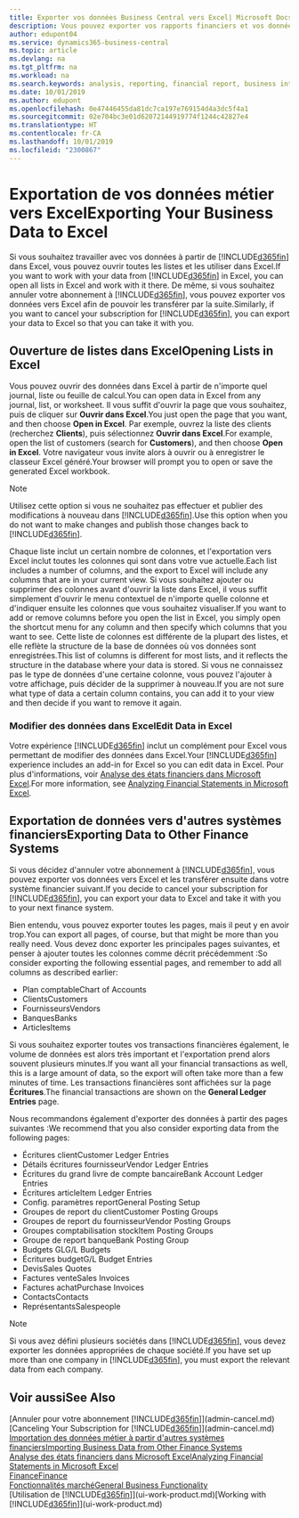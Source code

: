 ```yaml
---
title: Exporter vos données Business Central vers Excel| Microsoft Docs
description: Vous pouvez exporter vos rapports financiers et vos données de veille économique de Business Central vers Excel, ou ouvrir vos données dans Excel.
author: edupont04
ms.service: dynamics365-business-central
ms.topic: article
ms.devlang: na
ms.tgt_pltfrm: na
ms.workload: na
ms.search.keywords: analysis, reporting, financial report, business intelligence, BI, Excel
ms.date: 10/01/2019
ms.author: edupont
ms.openlocfilehash: 0e47446455da81dc7ca197e769154d4a3dc5f4a1
ms.sourcegitcommit: 02e704bc3e01d62072144919774f1244c42827e4
ms.translationtype: HT
ms.contentlocale: fr-CA
ms.lasthandoff: 10/01/2019
ms.locfileid: "2300867"
---
```

# <a name="exporting-your-business-data-to-excel"></a><span data-ttu-id="7dfcf-103">Exportation de vos données métier vers Excel</span><span class="sxs-lookup"><span data-stu-id="7dfcf-103">Exporting Your Business Data to Excel</span></span>
<span data-ttu-id="7dfcf-104">Si vous souhaitez travailler avec vos données à partir de [!INCLUDE[d365fin](includes/d365fin_md.md)] dans Excel, vous pouvez ouvrir toutes les listes et les utiliser dans Excel.</span><span class="sxs-lookup"><span data-stu-id="7dfcf-104">If you want to work with your data from [!INCLUDE[d365fin](includes/d365fin_md.md)] in Excel, you can open all lists in Excel and work with it there.</span></span> <span data-ttu-id="7dfcf-105">De même, si vous souhaitez annuler votre abonnement à [!INCLUDE[d365fin](includes/d365fin_md.md)], vous pouvez exporter vos données vers Excel afin de pouvoir les transférer par la suite.</span><span class="sxs-lookup"><span data-stu-id="7dfcf-105">Similarly, if you want to cancel your subscription for [!INCLUDE[d365fin](includes/d365fin_md.md)], you can export your data to Excel so that you can take it with you.</span></span>

## <a name="opening-lists-in-excel"></a><span data-ttu-id="7dfcf-106">Ouverture de listes dans Excel</span><span class="sxs-lookup"><span data-stu-id="7dfcf-106">Opening Lists in Excel</span></span>
<span data-ttu-id="7dfcf-107">Vous pouvez ouvrir des données dans Excel à partir de n'importe quel journal, liste ou feuille de calcul.</span><span class="sxs-lookup"><span data-stu-id="7dfcf-107">You can open data in Excel from any journal, list, or worksheet.</span></span> <span data-ttu-id="7dfcf-108">Il vous suffit d'ouvrir la page que vous souhaitez, puis de cliquer sur **Ouvrir dans Excel**.</span><span class="sxs-lookup"><span data-stu-id="7dfcf-108">You just open the page that you want, and then choose **Open in Excel**.</span></span> <span data-ttu-id="7dfcf-109">Par exemple, ouvrez la liste des clients (recherchez **Clients**), puis sélectionnez **Ouvrir dans Excel**.</span><span class="sxs-lookup"><span data-stu-id="7dfcf-109">For example, open the list of customers (search for **Customers**), and then choose **Open in Excel**.</span></span> <span data-ttu-id="7dfcf-110">Votre navigateur vous invite alors à ouvrir ou à enregistrer le classeur Excel généré.</span><span class="sxs-lookup"><span data-stu-id="7dfcf-110">Your browser will prompt you to open or save the generated Excel workbook.</span></span>  

> [!NOTE]
> <span data-ttu-id="7dfcf-111">Utilisez cette option si vous ne souhaitez pas effectuer et publier des modifications à nouveau dans [!INCLUDE[d365fin](includes/d365fin_md.md)].</span><span class="sxs-lookup"><span data-stu-id="7dfcf-111">Use this option when you do not want to make changes and publish those changes back to [!INCLUDE[d365fin](includes/d365fin_md.md)].</span></span>  

<span data-ttu-id="7dfcf-112">Chaque liste inclut un certain nombre de colonnes, et l'exportation vers Excel inclut toutes les colonnes qui sont dans votre vue actuelle.</span><span class="sxs-lookup"><span data-stu-id="7dfcf-112">Each list includes a number of columns, and the export to Excel will include any columns that are in your current view.</span></span> <span data-ttu-id="7dfcf-113">Si vous souhaitez ajouter ou supprimer des colonnes avant d'ouvrir la liste dans Excel, il vous suffit simplement d'ouvrir le menu contextuel de n'importe quelle colonne et d'indiquer ensuite les colonnes que vous souhaitez visualiser.</span><span class="sxs-lookup"><span data-stu-id="7dfcf-113">If you want to add or remove columns before you open the list in Excel, you simply open the shortcut menu for any column and then specify which columns that you want to see.</span></span> <span data-ttu-id="7dfcf-114">Cette liste de colonnes est différente de la plupart des listes, et elle reflète la structure de la base de données où vos données sont enregistrées.</span><span class="sxs-lookup"><span data-stu-id="7dfcf-114">This list of columns is different for most lists, and it reflects the structure in the database where your data is stored.</span></span> <span data-ttu-id="7dfcf-115">Si vous ne connaissez pas le type de données d'une certaine colonne, vous pouvez l'ajouter à votre affichage, puis décider de la supprimer à nouveau.</span><span class="sxs-lookup"><span data-stu-id="7dfcf-115">If you are not sure what type of data a certain column contains, you can add it to your view and then decide if you want to remove it again.</span></span>  

### <a name="edit-data-in-excel"></a><span data-ttu-id="7dfcf-116">Modifier des données dans Excel</span><span class="sxs-lookup"><span data-stu-id="7dfcf-116">Edit Data in Excel</span></span>
<span data-ttu-id="7dfcf-117">Votre expérience [!INCLUDE[d365fin](includes/d365fin_md.md)] inclut un complément pour Excel vous permettant de modifier des données dans Excel.</span><span class="sxs-lookup"><span data-stu-id="7dfcf-117">Your [!INCLUDE[d365fin](includes/d365fin_md.md)] experience includes an add-in for Excel so you can edit data in Excel.</span></span> <span data-ttu-id="7dfcf-118">Pour plus d'informations, voir [Analyse des états financiers dans Microsoft Excel](finance-analyze-excel.md).</span><span class="sxs-lookup"><span data-stu-id="7dfcf-118">For more information, see [Analyzing Financial Statements in Microsoft Excel](finance-analyze-excel.md).</span></span>  

## <a name="exporting-data-to-other-finance-systems"></a><span data-ttu-id="7dfcf-119">Exportation de données vers d'autres systèmes financiers</span><span class="sxs-lookup"><span data-stu-id="7dfcf-119">Exporting Data to Other Finance Systems</span></span>
<span data-ttu-id="7dfcf-120">Si vous décidez d'annuler votre abonnement à [!INCLUDE[d365fin](includes/d365fin_md.md)], vous pouvez exporter vos données vers Excel et les transférer ensuite dans votre système financier suivant.</span><span class="sxs-lookup"><span data-stu-id="7dfcf-120">If you decide to cancel your subscription for [!INCLUDE[d365fin](includes/d365fin_md.md)], you can export your data to Excel and take it with you to your next finance system.</span></span>  

<span data-ttu-id="7dfcf-121">Bien entendu, vous pouvez exporter toutes les pages, mais il peut y en avoir trop.</span><span class="sxs-lookup"><span data-stu-id="7dfcf-121">You can export all pages, of course, but that might be more than you really need.</span></span> <span data-ttu-id="7dfcf-122">Vous devez donc exporter les principales pages suivantes, et penser à ajouter toutes les colonnes comme décrit précédemment :</span><span class="sxs-lookup"><span data-stu-id="7dfcf-122">So consider exporting the following essential pages, and remember to add all columns as described earlier:</span></span>  

* <span data-ttu-id="7dfcf-123">Plan comptable</span><span class="sxs-lookup"><span data-stu-id="7dfcf-123">Chart of Accounts</span></span>  
* <span data-ttu-id="7dfcf-124">Clients</span><span class="sxs-lookup"><span data-stu-id="7dfcf-124">Customers</span></span>  
* <span data-ttu-id="7dfcf-125">Fournisseurs</span><span class="sxs-lookup"><span data-stu-id="7dfcf-125">Vendors</span></span>  
* <span data-ttu-id="7dfcf-126">Banques</span><span class="sxs-lookup"><span data-stu-id="7dfcf-126">Banks</span></span>  
* <span data-ttu-id="7dfcf-127">Articles</span><span class="sxs-lookup"><span data-stu-id="7dfcf-127">Items</span></span>  

<span data-ttu-id="7dfcf-128">Si vous souhaitez exporter toutes vos transactions financières également, le volume de données est alors très important et l'exportation prend alors souvent plusieurs minutes.</span><span class="sxs-lookup"><span data-stu-id="7dfcf-128">If you want all your financial transactions as well, this is a large amount of data, so the export will often take more than a few minutes of time.</span></span> <span data-ttu-id="7dfcf-129">Les transactions financières sont affichées sur la page **Écritures**.</span><span class="sxs-lookup"><span data-stu-id="7dfcf-129">The financial transactions are shown on the **General Ledger Entries** page.</span></span>  

<span data-ttu-id="7dfcf-130">Nous recommandons également d'exporter des données à partir des pages suivantes :</span><span class="sxs-lookup"><span data-stu-id="7dfcf-130">We recommend that you also consider exporting data from the following pages:</span></span>  

* <span data-ttu-id="7dfcf-131">Écritures client</span><span class="sxs-lookup"><span data-stu-id="7dfcf-131">Customer Ledger Entries</span></span>  
* <span data-ttu-id="7dfcf-132">Détails écritures fournisseur</span><span class="sxs-lookup"><span data-stu-id="7dfcf-132">Vendor Ledger Entries</span></span>  
* <span data-ttu-id="7dfcf-133">Écritures du grand livre de compte bancaire</span><span class="sxs-lookup"><span data-stu-id="7dfcf-133">Bank Account Ledger Entries</span></span>  
* <span data-ttu-id="7dfcf-134">Écritures article</span><span class="sxs-lookup"><span data-stu-id="7dfcf-134">Item Ledger Entries</span></span>  
* <span data-ttu-id="7dfcf-135">Config. paramètres report</span><span class="sxs-lookup"><span data-stu-id="7dfcf-135">General Posting Setup</span></span>  
* <span data-ttu-id="7dfcf-136">Groupes de report du client</span><span class="sxs-lookup"><span data-stu-id="7dfcf-136">Customer Posting Groups</span></span>  
* <span data-ttu-id="7dfcf-137">Groupes de report du fournisseur</span><span class="sxs-lookup"><span data-stu-id="7dfcf-137">Vendor Posting Groups</span></span>  
* <span data-ttu-id="7dfcf-138">Groupes comptabilisation stock</span><span class="sxs-lookup"><span data-stu-id="7dfcf-138">Item Posting Groups</span></span>  
* <span data-ttu-id="7dfcf-139">Groupe de report banque</span><span class="sxs-lookup"><span data-stu-id="7dfcf-139">Bank Posting Group</span></span>  
* <span data-ttu-id="7dfcf-140">Budgets GL</span><span class="sxs-lookup"><span data-stu-id="7dfcf-140">G/L Budgets</span></span>  
* <span data-ttu-id="7dfcf-141">Écritures budget</span><span class="sxs-lookup"><span data-stu-id="7dfcf-141">G/L Budget Entries</span></span>  
* <span data-ttu-id="7dfcf-142">Devis</span><span class="sxs-lookup"><span data-stu-id="7dfcf-142">Sales Quotes</span></span>  
* <span data-ttu-id="7dfcf-143">Factures vente</span><span class="sxs-lookup"><span data-stu-id="7dfcf-143">Sales Invoices</span></span>  
* <span data-ttu-id="7dfcf-144">Factures achat</span><span class="sxs-lookup"><span data-stu-id="7dfcf-144">Purchase Invoices</span></span>  
* <span data-ttu-id="7dfcf-145">Contacts</span><span class="sxs-lookup"><span data-stu-id="7dfcf-145">Contacts</span></span>  
* <span data-ttu-id="7dfcf-146">Représentants</span><span class="sxs-lookup"><span data-stu-id="7dfcf-146">Salespeople</span></span>  

> [!NOTE]  
>   <span data-ttu-id="7dfcf-147">Si vous avez défini plusieurs sociétés dans [!INCLUDE[d365fin](includes/d365fin_md.md)], vous devez exporter les données appropriées de chaque société.</span><span class="sxs-lookup"><span data-stu-id="7dfcf-147">If you have set up more than one company in [!INCLUDE[d365fin](includes/d365fin_md.md)], you must export the relevant data from each company.</span></span>

## <a name="see-also"></a><span data-ttu-id="7dfcf-148">Voir aussi</span><span class="sxs-lookup"><span data-stu-id="7dfcf-148">See Also</span></span>
<span data-ttu-id="7dfcf-149">[Annuler pour votre abonnement [!INCLUDE[d365fin](includes/d365fin_md.md)]](admin-cancel.md)</span><span class="sxs-lookup"><span data-stu-id="7dfcf-149">[Canceling Your Subscription for [!INCLUDE[d365fin](includes/d365fin_md.md)]](admin-cancel.md)</span></span>  
[<span data-ttu-id="7dfcf-150">Importation des données métier à partir d'autres systèmes financiers</span><span class="sxs-lookup"><span data-stu-id="7dfcf-150">Importing Business Data from Other Finance Systems</span></span>](across-import-data-configuration-packages.md)  
[<span data-ttu-id="7dfcf-151">Analyse des états financiers dans Microsoft Excel</span><span class="sxs-lookup"><span data-stu-id="7dfcf-151">Analyzing Financial Statements in Microsoft Excel</span></span>](finance-analyze-excel.md)  
[<span data-ttu-id="7dfcf-152">Finance</span><span class="sxs-lookup"><span data-stu-id="7dfcf-152">Finance</span></span>](finance.md)  
[<span data-ttu-id="7dfcf-153">Fonctionnalités marché</span><span class="sxs-lookup"><span data-stu-id="7dfcf-153">General Business Functionality</span></span>](ui-across-business-areas.md)  
<span data-ttu-id="7dfcf-154">[Utilisation de [!INCLUDE[d365fin](includes/d365fin_md.md)]](ui-work-product.md)</span><span class="sxs-lookup"><span data-stu-id="7dfcf-154">[Working with [!INCLUDE[d365fin](includes/d365fin_md.md)]](ui-work-product.md)</span></span>  
